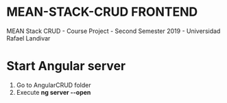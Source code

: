 # MEAN-STACK-CRUD FRONTEND
MEAN Stack CRUD - Course Project - Second Semester 2019 - Universidad Rafael Landivar

# Start Angular server
1. Go to AngularCRUD folder
2. Execute **ng server --open**
